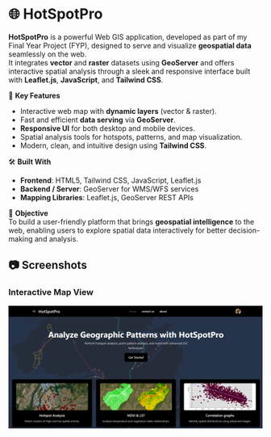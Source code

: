 # 🌐 HotSpotPro

**HotSpotPro** is a powerful Web GIS application, developed as part of my Final Year Project (FYP), designed to serve and visualize **geospatial data** seamlessly on the web.  
It integrates **vector** and **raster** datasets using **GeoServer** and offers interactive spatial analysis through a sleek and responsive interface built with **Leaflet.js**, **JavaScript**, and **Tailwind CSS**.

🚀 **Key Features**  
- Interactive web map with **dynamic layers** (vector & raster).  
- Fast and efficient **data serving** via **GeoServer**.  
- **Responsive UI** for both desktop and mobile devices.  
- Spatial analysis tools for hotspots, patterns, and map visualization.  
- Modern, clean, and intuitive design using **Tailwind CSS**.  

🛠 **Built With**  
- **Frontend**: HTML5, Tailwind CSS, JavaScript, Leaflet.js  
- **Backend / Server**: GeoServer for WMS/WFS services  
- **Mapping Libraries**: Leaflet.js, GeoServer REST APIs  

🎯 **Objective**  
To build a user-friendly platform that brings **geospatial intelligence** to the web, enabling users to explore spatial data interactively for better decision-making and analysis.

## 📷 Screenshots

### Interactive Map View
![Map View](Screenshot.png)

